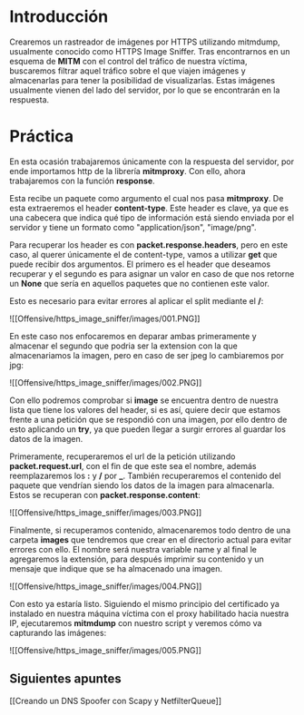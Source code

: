 
# Introducción

Crearemos un rastreador de imágenes por HTTPS utilizando mitmdump, usualmente conocido como HTTPS Image Sniffer. Tras encontrarnos en un esquema de **MITM** con el control del tráfico de nuestra víctima, buscaremos filtrar aquel tráfico sobre el que viajen imágenes y almacenarlas para tener la posibilidad de visualizarlas. Estas imágenes usualmente vienen del lado del servidor, por lo que se encontrarán en la respuesta.

# Práctica

En esta ocasión trabajaremos únicamente con la respuesta del servidor, por ende importamos http de la librería **mitmproxy**. Con ello, ahora trabajaremos con la función **response**. 

Esta recibe un paquete como argumento el cual nos pasa **mitmproxy**. De esta extraeremos el header **content-type**. Este header es clave, ya que es una cabecera que indica qué tipo de información está siendo enviada por el servidor y tiene un formato como "application/json", "image/png". 

Para recuperar los header es con **packet.response.headers**, pero en este caso, al querer únicamente el de content-type, vamos a utilizar **get** que puede recibir dos argumentos. El primero es el header que deseamos recuperar y el segundo es para asignar un valor en caso de que nos retorne un **None** que sería en aquellos paquetes que no contienen este valor. 

Esto es necesario para evitar errores al aplicar el split mediante el **/**:

![[Offensive/https_image_sniffer/images/001.PNG]]

En este caso nos enfocaremos en  deparar ambas primeramente y almacenar el segundo que podria ser la extension con la que almacenariamos la imagen, pero en caso de ser jpeg lo cambiaremos por jpg:

![[Offensive/https_image_sniffer/images/002.PNG]]

Con ello podremos comprobar si **image** se encuentra dentro de nuestra lista que tiene los valores del header, si es así, quiere decir que estamos frente a una petición que se respondió con una imagen, por ello dentro de esto aplicando un **try**, ya que pueden llegar a surgir errores al guardar los datos de la imagen. 

Primeramente, recuperaremos el url de la petición utilizando **packet.request.url**, con el fin de que este sea el nombre, además reemplazaremos los **:** y **/** por **\_**. También recuperaremos el contenido del paquete que vendrían siendo los datos de la imagen para almacenarla. Estos se recuperan con **packet.response.content**:

![[Offensive/https_image_sniffer/images/003.PNG]]

Finalmente, si recuperamos contenido, almacenaremos todo dentro de una carpeta **images** que tendremos que crear en el directorio actual para evitar errores con ello. El nombre será nuestra variable name y al final le agregaremos la extensión, para después imprimir su contenido y un mensaje que indique que se ha almacenado una imagen.

![[Offensive/https_image_sniffer/images/004.PNG]]

Con esto ya estaría listo. Siguiendo el mismo principio del certificado ya instalado en nuestra máquina víctima con el proxy habilitado hacia nuestra IP, ejecutaremos **mitmdump** con nuestro script y veremos cómo va capturando las imágenes:

![[Offensive/https_image_sniffer/images/005.PNG]]

## Siguientes apuntes

[[Creando un DNS Spoofer con Scapy y NetfilterQueue]]